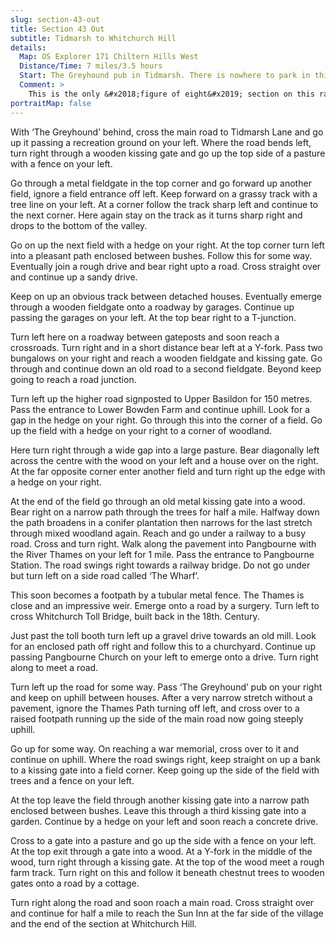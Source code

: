 ```yaml
---
slug: section-43-out
title: Section 43 Out
subtitle: Tidmarsh to Whitchurch Hill
details:
  Map: OS Explorer 171 Chiltern Hills West
  Distance/Time: 7 miles/3.5 hours
  Start: The Greyhound pub in Tidmarsh. There is nowhere to park in this village except the pub. Those doing the circular walk might park in Pangbourne (the Activity Centre by the River Thames is the best).
  Comment: >
    This is the only &#x2018;figure of eight&#x2019; section on this ramble because of lack of bridges over the Thames. This section is full of contrasts with open country, dense woodland, historic interest in Whitchurch, then an easy country stroll to Whitchurch Hill.
portraitMap: false
---
```

With ‘The Greyhound’ behind, cross the main road to Tidmarsh Lane and go up it passing a recreation ground on your left. Where the road bends left, turn right through a wooden kissing gate and go up the top side of a pasture with a fence on your left.

Go through a metal fieldgate in the top corner and go forward up another field, ignore a field entrance off left. Keep forward on a grassy track with a tree line on your left. At a corner follow the track sharp left and continue to the next corner. Here again stay on the track as it turns sharp right and drops to the bottom of the valley.

Go on up the next field with a hedge on your right. At the top corner turn left into a pleasant path enclosed between bushes. Follow this for some way. Eventually join a rough drive and bear right upto a road. Cross straight over and continue up a sandy drive.

Keep on up an obvious track between detached houses. Eventually emerge through a wooden fieldgate onto a roadway by garages. Continue up passing the garages on your left. At the top bear right to a T-junction.

Turn left here on a roadway between gateposts and soon reach a crossroads. Turn right and in a short distance bear left at a Y-fork. Pass two bungalows on your right and reach a wooden fieldgate and kissing gate. Go through and continue down an old road to a second fieldgate. Beyond keep going to reach a road junction.

Turn left up the higher road signposted to Upper Basildon for 150 metres. Pass the entrance to Lower Bowden Farm and continue uphill. Look for a gap in the hedge on your right. Go through this into the corner of a field. Go up the field with a hedge on your right to a corner of woodland.

Here turn right through a wide gap into a large pasture. Bear diagonally left across the centre with the wood on your left and a house over on the right. At the far opposite corner enter another field and turn right up the edge with a hedge on your right.

At the end of the field go through an old metal kissing gate into a wood. Bear right on a narrow path through the trees for half a mile. Halfway down the path broadens in a conifer plantation then narrows for the last stretch through mixed woodland again. Reach and go under a railway to a busy road. Cross and turn right. Walk along the pavement into Pangbourne with the River Thames on your left for 1 mile. Pass the entrance to Pangbourne Station. The road swings right towards a railway bridge. Do not go under but turn left on a side road called ‘The Wharf’.

This soon becomes a footpath by a tubular metal fence. The Thames is close and an impressive weir. Emerge onto a road by a surgery. Turn left to cross Whitchurch Toll Bridge, built back in the 18th. Century.

Just past the toll booth turn left up a gravel drive towards an old mill. Look for an enclosed path off right and follow this to a churchyard. Continue up passing Pangbourne Church on your left to emerge onto a drive. Turn right along to meet a road.

Turn left up the road for some way. Pass ‘The Greyhound’ pub on your right and keep on uphill between houses. After a very narrow stretch without a pavement, ignore the Thames Path turning off left, and cross over to a raised footpath running up the side of the main road now going steeply uphill.

Go up for some way. On reaching a war memorial, cross over to it and continue on uphill. Where the road swings right, keep straight on up a bank to a kissing gate into a field corner. Keep going up the side of the field with trees and a fence on your left.

At the top leave the field through another kissing gate into a narrow path enclosed between bushes. Leave this through a third kissing gate into a garden. Continue by a hedge on your left and soon reach a concrete drive.

Cross to a gate into a pasture and go up the side with a fence on your left. At the top exit through a gate into a wood. At a Y-fork in the middle of the wood, turn right through a kissing gate. At the top of the wood meet a rough farm track. Turn right on this and follow it beneath chestnut trees to wooden gates onto a road by a cottage.

Turn right along the road and soon roach a main road. Cross straight over and continue for half a mile to reach the Sun Inn at the far side of the village and the end of the section at Whitchurch Hill.

